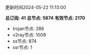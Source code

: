 更新时间2024-05-22 11:13:00

**总订阅: 41**
**总节点: 5874**
**有效节点: 2170**
- trojan节点: 286
- v2ray节点: 1009
- ss节点: 874
- ssr节点: 1
